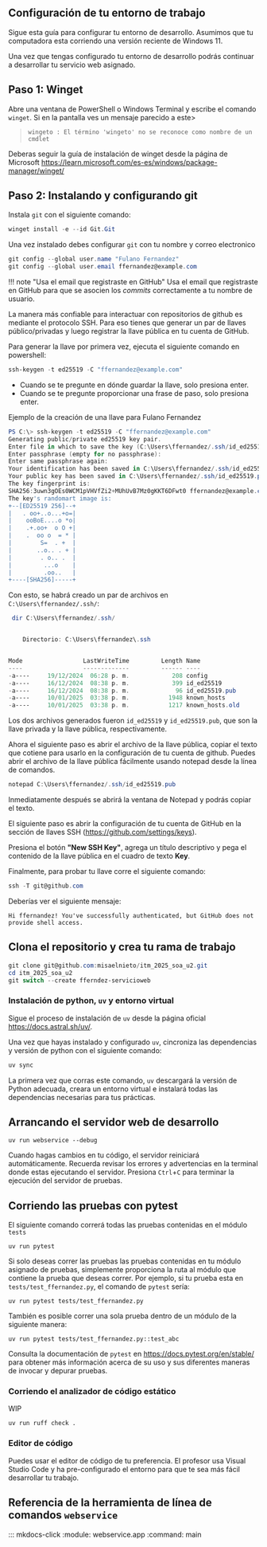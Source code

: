 ## Configuración de tu entorno de trabajo

Sigue esta guía para configurar tu entorno de desarrollo. Asumimos que tu
computadora esta corriendo una versión reciente de Windows 11.

Una vez que tengas configurado tu entorno de desarrollo podrás continuar a
desarrollar tu servicio web asignado.

## Paso 1: Winget

Abre una ventana de PowerShell o Windows Terminal y escribe el comando `winget`. Si en la pantalla ves un mensaje parecido a este>

> `wingeto : El término 'wingeto' no se reconoce como nombre de un cmdlet`

Deberas seguir la guía de instalación de winget desde la página de Microsoft https://learn.microsoft.com/es-es/windows/package-manager/winget/


## Paso 2: Instalando y configurando git

Instala `git` con el siguiente comando:

```powershell
winget install -e --id Git.Git
```

Una vez instalado debes configurar `git` con tu nombre y correo electronico

```powershell
git config --global user.name "Fulano Fernandez"
git config --global user.email ffernandez@example.com
```

!!! note "Usa el email que registraste en GitHub"
    Usa el email que registraste en GitHub para que se asocien los *commits* correctamente a tu nombre de usuario.

La manera más confiable para interactuar con repositorios de github es mediante
el protocolo SSH. Para eso tienes que generar un par de llaves público/privadas
y luego registrar la llave pública en tu cuenta de GitHub.

Para generar la llave por primera vez, ejecuta el siguiente comando en powershell:

```powershell
ssh-keygen -t ed25519 -C "ffernandez@example.com"
```

- Cuando se te pregunte en dónde guardar la llave, solo presiona enter.
- Cuando se te pregunte proporcionar una frase de paso, solo presiona enter.

Ejemplo de la creación de una llave para Fulano Fernandez

```PowerShell
PS C:\> ssh-keygen -t ed25519 -C "ffernandez@example.com"
Generating public/private ed25519 key pair.
Enter file in which to save the key (C:\Users\ffernandez/.ssh/id_ed25519):
Enter passphrase (empty for no passphrase):
Enter same passphrase again:
Your identification has been saved in C:\Users\ffernandez/.ssh/id_ed25519
Your public key has been saved in C:\Users\ffernandez/.ssh/id_ed25519.pub
The key fingerprint is:
SHA256:3uwn3gOEs0WCM1pVHVfZi2+MUhUvB7Mz0gKKT6DFwt0 ffernandez@example.com
The key's randomart image is:
+--[ED25519 256]--+
|   . oo+..o...+o=|
|    ooBoE....o *o|
|    .+.oo+  o O +|
|    .  oo o  = * |
|        S=  . +  |
|       ..o.. . + |
|        . o.. .  |
|         ...o    |
|         .oo..   |
+----[SHA256]-----+
```

Con esto, se habrá creado un par de archivos en `C:\Users\ffernandez/.ssh/`:

```PowerShell
 dir C:\Users\ffernandez/.ssh/


    Directorio: C:\Users\ffernandez\.ssh


Mode                 LastWriteTime         Length Name
----                 -------------         ------ ----
-a----     19/12/2024  06:28 p. m.            208 config
-a----     16/12/2024  08:38 p. m.            399 id_ed25519
-a----     16/12/2024  08:38 p. m.             96 id_ed25519.pub
-a----     10/01/2025  03:38 p. m.           1948 known_hosts
-a----     10/01/2025  03:38 p. m.           1217 known_hosts.old
```

Los dos archivos generados fueron `id_ed25519` y `id_ed25519.pub`, que son la
llave privada y la llave pública, respectivamente.

Ahora el siguiente paso es abrir el archivo de la llave pública, copiar el texto
que cotiene para usarlo en la configuración de tu cuenta de github. Puedes abrir
el archivo de la llave pública fácilmente usando notepad desde la línea de
comandos.

```powershell
notepad C:\Users\ffernandez/.ssh/id_ed25519.pub
```

Inmediatamente después se abrirá la ventana de Notepad y podrás copiar el texto.

El siguiente paso es abrir la configuración de tu cuenta de GitHub en la sección
de llaves SSH (https://github.com/settings/keys).

Presiona el botón **"New SSH Key"**, agrega un título descriptivo y pega el contenido de la llave pública en el cuadro de texto **Key**.


Finalmente, para probar tu llave corre el siguiente comando:

```powershell
ssh -T git@github.com
```

Deberías ver el siguiente mensaje:

```
Hi ffernandez! You've successfully authenticated, but GitHub does not provide shell access.
```

## Clona el repositorio y crea tu rama de trabajo


```powershell
git clone git@github.com:misaelnieto/itm_2025_soa_u2.git
cd itm_2025_soa_u2
git switch --create fferndez-servicioweb
```


### Instalación de python, `uv` y entorno virtual

Sigue el proceso de instalación de `uv` desde la página oficial https://docs.astral.sh/uv/.

Una vez que hayas instalado y configurado `uv`, cincroniza las dependencias y versión de python con el siguiente comando:

```powershell
uv sync
```

La primera vez que corras este comando, `uv` descargará la versión de Python
adecuada, creara un entorno virtual e instalará todas las dependencias
necesarias para tus prácticas.


## Arrancando el servidor web de desarrollo

```
uv run webservice --debug
```

Cuando hagas cambios en tu código, el servidor reiniciará automáticamente. Recuerda revisar los errores y advertencias en la terminal donde estas ejecutando el servidor. Presiona `Ctrl`+`C` para terminar la ejecución del servidor de pruebas.

## Corriendo las pruebas con pytest

El siguiente comando correrá todas las pruebas contenidas en el módulo `tests`

```
uv run pytest
```

Si solo deseas correr las pruebas las pruebas contenidas en tu módulo asignado de pruebas, simplemente proporciona la ruta al módulo que contiene la prueba que deseas correr. Por ejemplo, si tu prueba esta en `tests/test_ffernandez.py`, el comando de `pytest` sería:


```
uv run pytest tests/test_ffernandez.py
```

También es posible correr una sola prueba dentro de un módulo de la siguiente manera:


```
uv run pytest tests/test_ffernandez.py::test_abc
```

Consulta la documentación de `pytest` en https://docs.pytest.org/en/stable/ para obtener más información acerca de su uso y sus diferentes maneras de invocar y depurar pruebas.


### Corriendo el analizador de código estático

WIP

```
uv run ruff check .
```

### Editor de código

Puedes usar el editor de código de tu preferencia. El profesor usa Visual Studio Code y ha pre-configurado el entorno para que te sea más fácil desarrollar tu trabajo.



## Referencia de la herramienta de línea de comandos `webservice`


::: mkdocs-click
    :module: webservice.app
    :command: main
